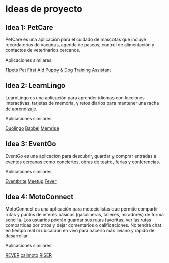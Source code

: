 # Ideas de proyecto

## Idea 1: PetCare

PetCare es una aplicación para el cuidado de mascotas que incluye recordatorios de vacunas, agenda de paseos, control de alimentación y contactos de veterinarios cercanos.

Aplicaciones similares:

[11pets](https://play.google.com/store/apps/details?id=com.m11pets.elevenpets&hl=es_CO)
[Pet First Aid](https://play.google.com/store/apps/details?id=com.cube.arc.pfa&hl=es_CO)
[Puppy & Dog Training Assistant](https://play.google.com/store/apps/details?id=xyz.amarok.dogassistant.prd&hl=es_CO)


## Idea 2: LearnLingo

LearnLingo es una aplicación para aprender idiomas con lecciones interactivas, tarjetas de memoria, y retos diarios para mantener una racha de aprendizaje.

Aplicaciones similares:

[Duolingo](https://play.google.com/store/apps/details?id=com.duolingo&hl=es_CO)
[Babbel](https://play.google.com/store/apps/details?id=com.babbel.mobile.android.en&hl=es_CO)
[Memrise](https://play.google.com/store/apps/details?id=com.memrise.android.memrisecompanion&hl=es_CO)


## Idea 3: EventGo

EventGo es una aplicación para descubrir, guardar y comprar entradas a eventos cercanos como conciertos, obras de teatro, ferias y conferencias.

Aplicaciones similares:

[Eventbrite](https://play.google.com/store/apps/details?id=com.eventbrite.attendee&hl=es_CO)
[Meetup](https://play.google.com/store/apps/details?id=com.meetup&hl=es_419)
[Fever](https://play.google.com/store/apps/details?id=com.feverup.fever&hl=es_CO)


## Idea 4: MotoConnect

MotoConnect es una aplicación para motociclistas que permite compartir rutas y puntos de interés básicos (gasolineras, talleres, miradores) de forma sencilla. Los usuarios podrán guardar sus rutas favoritas, ver las rutas compartidas por otros y dejar comentarios o calificaciones. No tendrá chat en tiempo real ni ubicación en vivo para hacerlo más liviano y rápido de desarrollar.

Aplicaciones similares:

[REVER](https://play.google.com/store/apps/details?id=com.reverllc.rever&hl=es_CO)
[calimoto](https://play.google.com/store/apps/details?id=com.calimoto.calimoto&hl=es_CO)
[RISER](https://play.google.com/store/apps/details?id=com.riserapp&hl=es_CO)
